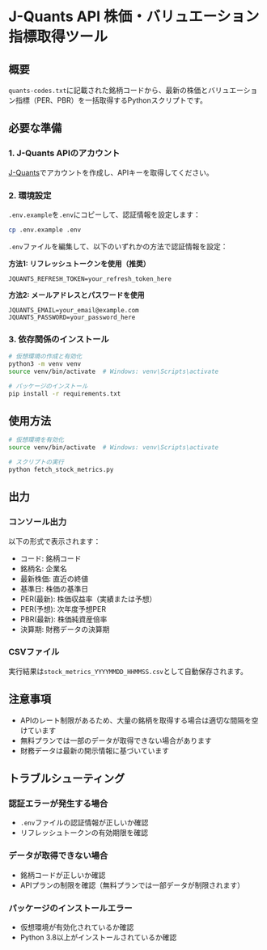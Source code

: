 # J-Quants API 株価・バリュエーション指標取得ツール

## 概要
`quants-codes.txt`に記載された銘柄コードから、最新の株価とバリュエーション指標（PER、PBR）を一括取得するPythonスクリプトです。

## 必要な準備

### 1. J-Quants APIのアカウント
[J-Quants](https://jpx-jquants.com/)でアカウントを作成し、APIキーを取得してください。

### 2. 環境設定
`.env.example`を`.env`にコピーして、認証情報を設定します：

```bash
cp .env.example .env
```

`.env`ファイルを編集して、以下のいずれかの方法で認証情報を設定：

**方法1: リフレッシュトークンを使用（推奨）**
```
JQUANTS_REFRESH_TOKEN=your_refresh_token_here
```

**方法2: メールアドレスとパスワードを使用**
```
JQUANTS_EMAIL=your_email@example.com
JQUANTS_PASSWORD=your_password_here
```

### 3. 依存関係のインストール

```bash
# 仮想環境の作成と有効化
python3 -m venv venv
source venv/bin/activate  # Windows: venv\Scripts\activate

# パッケージのインストール
pip install -r requirements.txt
```

## 使用方法

```bash
# 仮想環境を有効化
source venv/bin/activate  # Windows: venv\Scripts\activate

# スクリプトの実行
python fetch_stock_metrics.py
```

## 出力

### コンソール出力
以下の形式で表示されます：
- コード: 銘柄コード
- 銘柄名: 企業名
- 最新株価: 直近の終値
- 基準日: 株価の基準日
- PER(最新): 株価収益率（実績または予想）
- PER(予想): 次年度予想PER
- PBR(最新): 株価純資産倍率
- 決算期: 財務データの決算期

### CSVファイル
実行結果は`stock_metrics_YYYYMMDD_HHMMSS.csv`として自動保存されます。

## 注意事項

- APIのレート制限があるため、大量の銘柄を取得する場合は適切な間隔を空けています
- 無料プランでは一部のデータが取得できない場合があります
- 財務データは最新の開示情報に基づいています

## トラブルシューティング

### 認証エラーが発生する場合
- `.env`ファイルの認証情報が正しいか確認
- リフレッシュトークンの有効期限を確認

### データが取得できない場合
- 銘柄コードが正しいか確認
- APIプランの制限を確認（無料プランでは一部データが制限されます）

### パッケージのインストールエラー
- 仮想環境が有効化されているか確認
- Python 3.8以上がインストールされているか確認